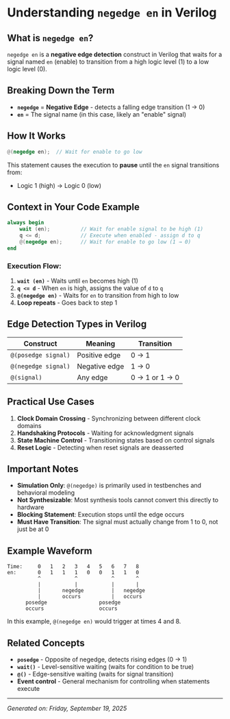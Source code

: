# Understanding `negedge en` in Verilog

## What is `negedge en`?

`negedge en` is a **negative edge detection** construct in Verilog that waits for a signal named `en` (enable) to transition from a high logic level (1) to a low logic level (0).

## Breaking Down the Term

- **`negedge`** = **Negative Edge** - detects a falling edge transition (1 → 0)
- **`en`** = The signal name (in this case, likely an "enable" signal)

## How It Works

```verilog
@(negedge en);  // Wait for enable to go low
```

This statement causes the execution to **pause** until the `en` signal transitions from:
- Logic 1 (high) → Logic 0 (low)

## Context in Your Code Example

```verilog
always begin
    wait (en);          // Wait for enable signal to be high (1)
    q <= d;             // Execute when enabled - assign d to q
    @(negedge en);      // Wait for enable to go low (1 → 0)
end
```

### Execution Flow:
1. **`wait (en)`** - Waits until `en` becomes high (1)
2. **`q <= d`** - When `en` is high, assigns the value of `d` to `q`
3. **`@(negedge en)`** - Waits for `en` to transition from high to low
4. **Loop repeats** - Goes back to step 1

## Edge Detection Types in Verilog

| Construct | Meaning | Transition |
|-----------|---------|------------|
| `@(posedge signal)` | Positive edge | 0 → 1 |
| `@(negedge signal)` | Negative edge | 1 → 0 |
| `@(signal)` | Any edge | 0 → 1 or 1 → 0 |

## Practical Use Cases

1. **Clock Domain Crossing** - Synchronizing between different clock domains
2. **Handshaking Protocols** - Waiting for acknowledgment signals
3. **State Machine Control** - Transitioning states based on control signals
4. **Reset Logic** - Detecting when reset signals are deasserted

## Important Notes

- **Simulation Only**: `@(negedge)` is primarily used in testbenches and behavioral modeling
- **Not Synthesizable**: Most synthesis tools cannot convert this directly to hardware
- **Blocking Statement**: Execution stops until the edge occurs
- **Must Have Transition**: The signal must actually change from 1 to 0, not just be at 0

## Example Waveform

```
Time:     0   1   2   3   4   5   6   7   8
en:       0   1   1   1   0   0   1   1   0
          ^           ^           ^       ^
          |           |           |       |
          |       negedge         |   negedge
          |       occurs          |   occurs
      posedge                 posedge
      occurs                  occurs
```

In this example, `@(negedge en)` would trigger at times 4 and 8.

## Related Concepts

- **`posedge`** - Opposite of negedge, detects rising edges (0 → 1)
- **`wait()`** - Level-sensitive waiting (waits for condition to be true)
- **`@()`** - Edge-sensitive waiting (waits for signal transition)
- **Event control** - General mechanism for controlling when statements execute

---
*Generated on: Friday, September 19, 2025*

